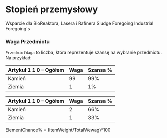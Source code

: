 # Stopień przemysłowy

Wsparcie dla BioReaktora, Lasera i Rafinera Sludge Foregoing Industrial Foregoing's

### Waga Przedmiotu

`PrzedmiotWaga` to liczba, która reprezentuje szansę na wybranie przedmiotu. Na przykład:

| Artykuł 1 1 0 – Ogółem | Waga | Szansa % |
| ---------------------- | ---- | -------- |
| Kamień                 | 99   | 99%      |
| Ziemia                 | 1    | 1%       |

| Artykuł 1 1 0 – Ogółem | Waga | Szansa % |
| ---------------------- | ---- | -------- |
| Kamień                 | 2    | 66%      |
| Ziemia                 | 1    | 33%      |

ElementChance% = (ItemWeight/TotalWewag)*100